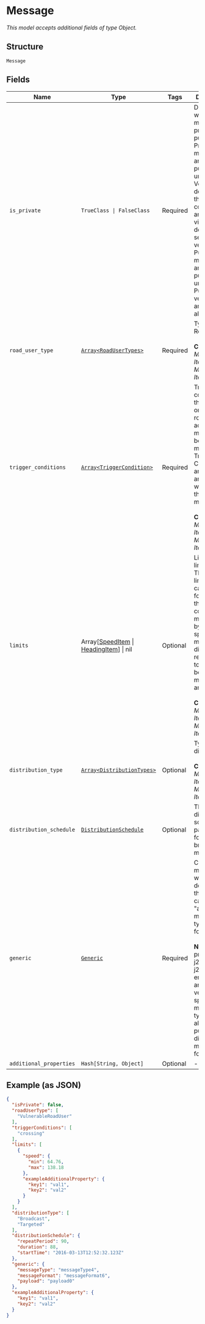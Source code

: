 
# Message

*This model accepts additional fields of type Object.*

## Structure

`Message`

## Fields

| Name | Type | Tags | Description |
|  --- | --- | --- | --- |
| `is_private` | `TrueClass \| FalseClass` | Required | Defines whether the message is private or public.<br>Private messages are published under the Vendor ID defined in the configuration and only visible to devices of selected vendors.<br>Public messages are published under the Public vendor and are visible to all the users. |
| `road_user_type` | [`Array<RoadUserTypes>`](../../doc/models/road-user-types.md) | Required | Type of the Road User.<br><br>**Constraints**: *Minimum Items*: `1`, *Maximum Items*: `2` |
| `trigger_conditions` | [`Array<TriggerCondition>`](../../doc/models/trigger-condition.md) | Required | Trigger conditions that define on which road user action the message will be sent. If multiple Trigger Conditions are defined any of them will trigger the message.<br><br>**Constraints**: *Minimum Items*: `1`, *Maximum Items*: `3` |
| `limits` | Array[[SpeedItem](../../doc/models/speed-item.md) \| [HeadingItem](../../doc/models/heading-item.md)] \| nil | Optional | List of limitations. These limitations can be used for making the trigger condition more precise by defining speed and motion direction requirements to be met before the messages are sent out.<br><br>**Constraints**: *Minimum Items*: `1`, *Maximum Items*: `2` |
| `distribution_type` | [`Array<DistributionTypes>`](../../doc/models/distribution-types.md) | Optional | Type of the distribution.<br><br>**Constraints**: *Minimum Items*: `1`, *Maximum Items*: `2` |
| `distribution_schedule` | [`DistributionSchedule`](../../doc/models/distribution-schedule.md) | Optional | The distribution schedule parameters for broadcast messages. |
| `generic` | [`Generic`](../../doc/models/generic.md) | Required | Custom message which is defined by the user and can support "any" message type or format.<br><br>**Note:** ETX prefers the j2735 or the j2735_gr encoding and only vendor specific message types are allowed to be published in different message formats. |
| `additional_properties` | `Hash[String, Object]` | Optional | - |

## Example (as JSON)

```json
{
  "isPrivate": false,
  "roadUserType": [
    "VulnerableRoadUser"
  ],
  "triggerConditions": [
    "crossing"
  ],
  "limits": [
    {
      "speed": {
        "min": 64.76,
        "max": 138.18
      },
      "exampleAdditionalProperty": {
        "key1": "val1",
        "key2": "val2"
      }
    }
  ],
  "distributionType": [
    "Broadcast",
    "Targeted"
  ],
  "distributionSchedule": {
    "repeatPeriod": 90,
    "duration": 88,
    "startTime": "2016-03-13T12:52:32.123Z"
  },
  "generic": {
    "messageType": "messageType4",
    "messageFormat": "messageFormat6",
    "payload": "payload0"
  },
  "exampleAdditionalProperty": {
    "key1": "val1",
    "key2": "val2"
  }
}
```

